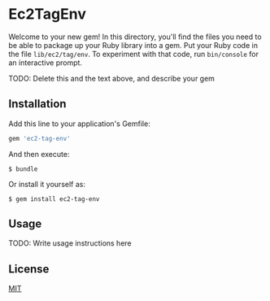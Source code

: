 # Ec2TagEnv

Welcome to your new gem! In this directory, you'll find the files you need to be able to package up your Ruby library into a gem. Put your Ruby code in the file `lib/ec2/tag/env`. To experiment with that code, run `bin/console` for an interactive prompt.

TODO: Delete this and the text above, and describe your gem

## Installation

Add this line to your application's Gemfile:

```ruby
gem 'ec2-tag-env'
```

And then execute:

    $ bundle

Or install it yourself as:

    $ gem install ec2-tag-env

## Usage

TODO: Write usage instructions here

## License

[MIT](https://opensource.org/licenses/MIT)

